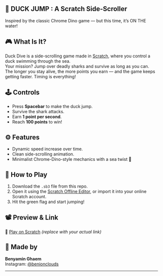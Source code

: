 ## 🦆 DUCK JUMP : A Scratch Side-Scroller

Inspired by the classic Chrome Dino game — but this time, it’s ON THE water!

## 🎮 What Is It?

Duck Dive is a side-scrolling game made in [Scratch](https://scratch.mit.edu), where you control a duck swimming through the sea.  
Your mission? Jump over deadly sharks and survive as long as you can.  
The longer you stay alive, the more points you earn — and the game keeps getting faster. Timing is everything!

## 🕹️ Controls

- Press **Spacebar** to make the duck jump.
- Survive the shark attacks.
- Earn **1 point per second**.
- Reach **100 points** to win!

## ⚙️ Features

- Dynamic speed increase over time.
- Clean side-scrolling animation.
- Minimalist Chrome-Dino-style mechanics with a sea twist 🌊

## 📁 How to Play

1. Download the `.sb3` file from this repo.
2. Open it using the [Scratch Offline Editor](https://scratch.mit.edu/download), or import it into your online Scratch account.
3. Hit the green flag and start jumping!

## 📽️ Preview & Link

🔗 [Play on Scratch](https://scratch.mit.edu/projects/your_project_id_here) *(replace with your actual link)*

## 👾 Made by

**Benyamin Ghaem**  
Instagram: [@benionclouds](https://instagram.com/benionclouds)

---

